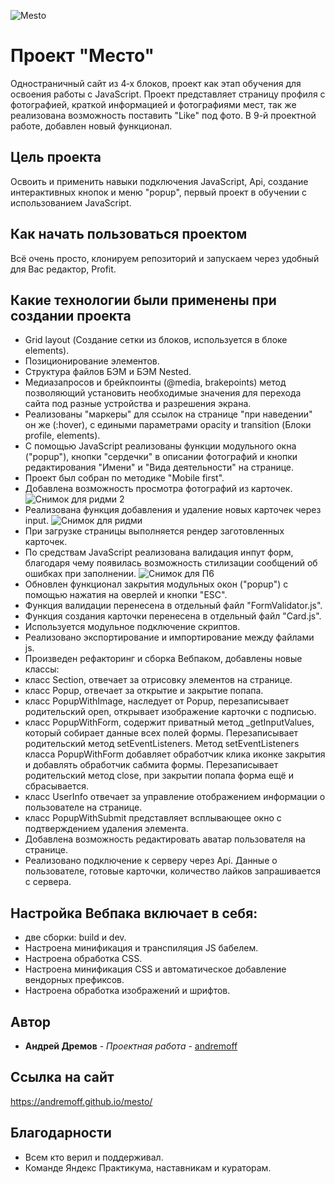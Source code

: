 ![Mesto](https://user-images.githubusercontent.com/117744283/212360087-b4714974-5d16-4209-a5b7-f61f9f5eaa1a.PNG)

# Проект "Место"

Одностраничный сайт из 4‐х блоков, проект как этап обучения для освоения работы с JavaScript. Проект представляет страницу профиля с фотографией, краткой информацией и фотографиями мест, так же реализована возможность поставить "Like" под фото. В 9-й проектной работе, добавлен новый функционал.

## Цель проекта

Освоить и применить навыки подключения JavaScript, Api, создание интерактивных кнопок и меню "popup", первый проект в обучении с использованием JavaScript.

## Как начать пользоваться проектом

Всё очень просто, клонируем репозиторий и запускаем через удобный для Вас редактор, Profit.

## Какие технологии были применены при создании проекта

* Grid layout (Создание сетки из блоков, используется в блоке elements).
* Позиционирование элементов.
* Структура файлов БЭМ и БЭМ Nested.
* Медиазапросов и брейкпоинты (@media, brakepoints) метод позволяющий установить необходимые значения для перехода сайта под разные устройства и разрешения экрана.
* Реализованы "маркеры" для ссылок на странице "при наведении" он же (:hover), с едиными параметрами opacity и transition (Блоки profile, elements).
* С помощью JavaScript реализованы функции модульного окна ("popup"), кнопки "сердечки" в описании фотографий и кнопки редактирования "Имени" и "Вида деятельности" на странице.
* Проект был собран по методике "Mobile first".
* Добавлена возможность просмотра фотографий из карточек.
![Снимок для ридми 2](https://user-images.githubusercontent.com/117744283/215109554-60c1cda1-a313-4083-9831-17bb5cd0d30c.PNG)
* Реализована функция добавления и удаление новых карточек через input.
![Снимок для ридми](https://user-images.githubusercontent.com/117744283/215109047-50d512ae-c44a-4c81-9e4a-4e85f0f3bd68.PNG)
* При загрузке страницы выполняется рендер заготовленных карточек.
* По средствам JavaScript реализована валидация инпут форм, благодаря чему появилась возможность стилизации сообщений об ошибках при заполнении.
![Снимок для П6](https://user-images.githubusercontent.com/117744283/217666906-35e2e3a3-5191-484f-ae45-02efd2308b8d.PNG)
* Обновлен функционал закрытия модульных окон ("popup") с помощью нажатия на оверлей и кнопки "ESC".
* Функция валидации перенесена в отдельный файл "FormValidator.js".
* Функция создания карточки перенесена в отдельный файл "Card.js".
* Используется модульное подключение скриптов.
* Реализовано экспортирование и импортирование между файлами js.
* Произведен рефакторинг и сборка Вебпаком, добавлены новые классы:
* класс Section, отвечает за отрисовку элементов на странице.
* класс Popup, отвечает за открытие и закрытие попапа.
* класс PopupWithImage, наследует от Popup, перезаписывает родительский open, открывает изображение карточки с подписью.
* класс PopupWithForm, содержит приватный метод _getInputValues, который собирает данные всех полей формы. Перезаписывает родительский метод setEventListeners.
Метод setEventListeners класса PopupWithForm добавляет обработчик клика иконке закрытия и добавлять обработчик сабмита формы. Перезаписывает родительский метод close, при закрытии попапа форма ещё и сбрасывается.
* класс UserInfo отвечает за управление отображением информации о пользователе на странице.
* класс PopupWithSubmit представляет всплывающее окно с подтверждением удаления элемента.
* Добавлена возможность редактировать аватар пользователя на странице.
* Реализовано подключение к серверу через Api. Данные о пользователе, готовые карточки, количество лайков запрашивается с сервера.

## Настройка Вебпака включает в себя:

* две сборки: build и dev.
* Настроена минификация и транспиляция JS бабелем.
* Настроена обработка CSS.
* Настроена минификация CSS и автоматическое добавление вендорных префиксов.
* Настроена обработка изображений и шрифтов.

## Автор

* **Андрей Дремов** - *Проектная работа* - [andremoff](https://github.com/andremoff)

## Ссылка на сайт
https://andremoff.github.io/mesto/

## Благодарности

* Всем кто верил и поддерживал.
* Команде Яндекс Практикума, наставникам и кураторам.
